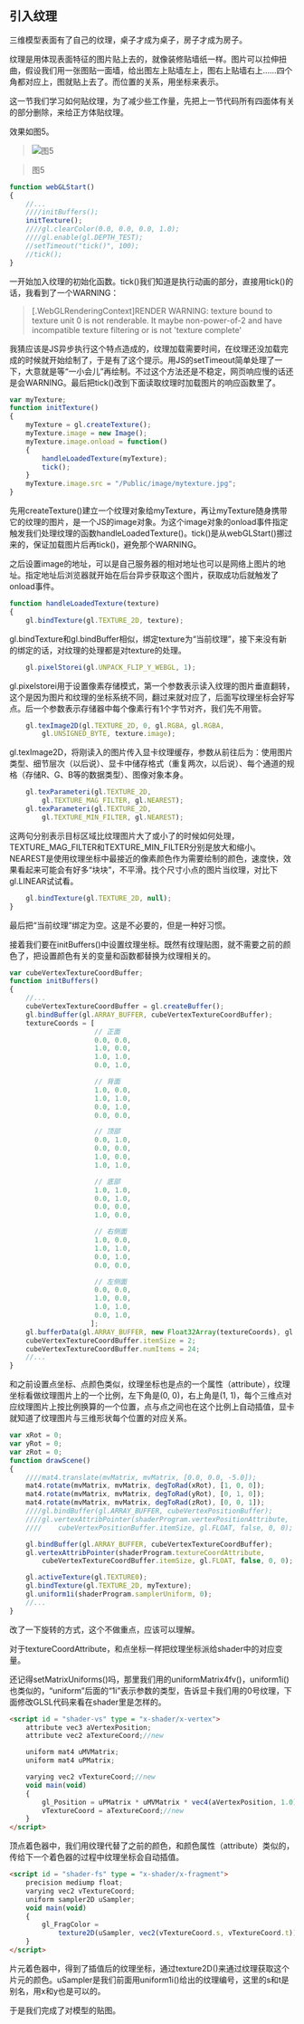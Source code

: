 ## 引入纹理

三维模型表面有了自己的纹理，桌子才成为桌子，房子才成为房子。

纹理是用体现表面特征的图片贴上去的，就像装修贴墙纸一样。图片可以拉伸扭曲，假设我们用一张图贴一面墙，给出图左上贴墙左上，图右上贴墙右上……四个角都对应上，图就贴上去了。而位置的关系，用坐标来表示。

这一节我们学习如何贴纹理，为了减少些工作量，先把上一节代码所有四面体有关的部分删除，来给正方体贴纹理。

效果如图5。


>![图5](../image/C1_Start/1_005.gif)

>图5



```javascript
function webGLStart()
{
    //...
	////initBuffers();
	initTexture();
	////gl.clearColor(0.0, 0.0, 0.0, 1.0);
	////gl.enable(gl.DEPTH_TEST);
	//setTimeout("tick()", 100);
    //tick();
}
```
一开始加入纹理的初始化函数。tick()我们知道是执行动画的部分，直接用tick()的话，我看到了一个WARNING：

>[.WebGLRenderingContext]RENDER WARNING: texture bound to texture unit 0 is not renderable. It maybe non-power-of-2 and have incompatible texture filtering or is not 'texture complete'

我猜应该是JS异步执行这个特点造成的，纹理加载需要时间，在纹理还没加载完成的时候就开始绘制了，于是有了这个提示。用JS的setTimeout简单处理了一下，大意就是等“一小会儿”再绘制。不过这个方法还是不稳定，网页响应慢的话还是会WARNING。最后把tick()改到下面读取纹理时加载图片的响应函数里了。

```javascript
var myTexture;
function initTexture()
{
	myTexture = gl.createTexture();
	myTexture.image = new Image();
	myTexture.image.onload = function()
	{
		handleLoadedTexture(myTexture);
		tick();
	}
	myTexture.image.src = "/Public/image/mytexture.jpg";
}
```
先用createTexture()建立一个纹理对象给myTexture，再让myTexture随身携带它的纹理的图片，是一个JS的image对象。为这个image对象的onload事件指定触发我们处理纹理的函数handleLoadedTexture()。tick()是从webGLStart()挪过来的，保证加载图片后再tick()，避免那个WARNING。

之后设置image的地址，可以是自己服务器的相对地址也可以是网络上图片的地址。指定地址后浏览器就开始在后台异步获取这个图片，获取成功后就触发了onload事件。
```javascript
function handleLoadedTexture(texture)
{
	gl.bindTexture(gl.TEXTURE_2D, texture);
```
gl.bindTexture和gl.bindBuffer相似，绑定texture为“当前纹理”，接下来没有新的绑定的话，对纹理的处理都是对texture的处理。
```javascript
	gl.pixelStorei(gl.UNPACK_FLIP_Y_WEBGL, 1);
```
gl.pixelstorei用于设置像素存储模式，第一个参数表示读入纹理的图片垂直翻转，这个是因为图片和纹理的坐标系统不同，翻过来就对应了，后面写纹理坐标会好写点。后一个参数表示存储器中每个像素行有1个字节对齐，我们先不用管。
```javascript
	gl.texImage2D(gl.TEXTURE_2D, 0, gl.RGBA, gl.RGBA,
	    gl.UNSIGNED_BYTE, texture.image);
```
gl.texImage2D，将刚读入的图片传入显卡纹理缓存，参数从前往后为：使用图片类型、细节层次（以后说）、显卡中储存格式（重复两次，以后说）、每个通道的规格（存储R、G、B等的数据类型）、图像对象本身。
```javascript
	gl.texParameteri(gl.TEXTURE_2D,
	    gl.TEXTURE_MAG_FILTER, gl.NEAREST);
	gl.texParameteri(gl.TEXTURE_2D,
	    gl.TEXTURE_MIN_FILTER, gl.NEAREST);
```
这两句分别表示目标区域比纹理图片大了或小了的时候如何处理，TEXTURE_MAG_FILTER和TEXTURE_MIN_FILTER分别是放大和缩小。NEAREST是使用纹理坐标中最接近的像素颜色作为需要绘制的颜色，速度快，效果看起来可能会有好多“块块”，不平滑。找个尺寸小点的图片当纹理，对比下gl.LINEAR试试看。
```javascript
	gl.bindTexture(gl.TEXTURE_2D, null);
}
```
最后把“当前纹理”绑定为空。这是不必要的，但是一种好习惯。

接着我们要在initBuffers()中设置纹理坐标。既然有纹理贴图，就不需要之前的颜色了，把设置颜色有关的变量和函数都替换为纹理相关的。

```javascript
var cubeVertexTextureCoordBuffer;
function initBuffers()
{
    //...
	cubeVertexTextureCoordBuffer = gl.createBuffer();
	gl.bindBuffer(gl.ARRAY_BUFFER, cubeVertexTextureCoordBuffer);
	textureCoords = [
					 // 正面
					 0.0, 0.0,
					 1.0, 0.0,
					 1.0, 1.0,
					 0.0, 1.0,

					 // 背面
					 1.0, 0.0,
					 1.0, 1.0,
					 0.0, 1.0,
					 0.0, 0.0,

					 // 顶部
					 0.0, 1.0,
					 0.0, 0.0,
					 1.0, 0.0,
					 1.0, 1.0,

					 // 底部
					 1.0, 1.0,
					 0.0, 1.0,
					 0.0, 0.0,
					 1.0, 0.0,

					 // 右侧面
					 1.0, 0.0,
					 1.0, 1.0,
					 0.0, 1.0,
					 0.0, 0.0,

					 // 左侧面
					 0.0, 0.0,
					 1.0, 0.0,
					 1.0, 1.0,
					 0.0, 1.0,
					];
	gl.bufferData(gl.ARRAY_BUFFER, new Float32Array(textureCoords), gl.STATIC_DRAW);
	cubeVertexTextureCoordBuffer.itemSize = 2;
	cubeVertexTextureCoordBuffer.numItems = 24;
    //...
}
```
和之前设置点坐标、点颜色类似，纹理坐标也是点的一个属性（attribute），纹理坐标看做纹理图片上的一个比例，左下角是(0, 0)，右上角是(1, 1)，每个三维点对应纹理图片上按比例换算的一个位置，点与点之间也在这个比例上自动插值，显卡就知道了纹理图片与三维形状每个位置的对应关系。

```javascript
var xRot = 0;
var yRot = 0;
var zRot = 0;
function drawScene()
{
	////mat4.translate(mvMatrix, mvMatrix, [0.0, 0.0, -5.0]);
	mat4.rotate(mvMatrix, mvMatrix, degToRad(xRot), [1, 0, 0]);
	mat4.rotate(mvMatrix, mvMatrix, degToRad(yRot), [0, 1, 0]);
	mat4.rotate(mvMatrix, mvMatrix, degToRad(zRot), [0, 0, 1]);
	////gl.bindBuffer(gl.ARRAY_BUFFER, cubeVertexPositionBuffer);
	////gl.vertexAttribPointer(shaderProgram.vertexPositionAttribute,
	////	cubeVertexPositionBuffer.itemSize, gl.FLOAT, false, 0, 0);

	gl.bindBuffer(gl.ARRAY_BUFFER, cubeVertexTextureCoordBuffer);
	gl.vertexAttribPointer(shaderProgram.textureCoordAttribute,
		cubeVertexTextureCoordBuffer.itemSize, gl.FLOAT, false, 0, 0);

	gl.activeTexture(gl.TEXTURE0);
	gl.bindTexture(gl.TEXTURE_2D, myTexture);
	gl.uniform1i(shaderProgram.samplerUniform, 0);
	//...
}
```
改了一下旋转的方式，这个不做重点，应该可以理解。

对于textureCoordAttribute，和点坐标一样把纹理坐标派给shader中的对应变量。

还记得setMatrixUniforms()吗，那里我们用的uniformMatrix4fv()，uniform1i()也类似的，“uniform”后面的“1i”表示参数的类型，告诉显卡我们用的0号纹理，下面修改GLSL代码来看在shader里是怎样的。

```html
<script id = "shader-vs" type = "x-shader/x-vertex">
	attribute vec3 aVertexPosition;
	attribute vec2 aTextureCoord;//new

	uniform mat4 uMVMatrix;
	uniform mat4 uPMatrix;

	varying vec2 vTextureCoord;//new
	void main(void)
	{
		gl_Position = uPMatrix * uMVMatrix * vec4(aVertexPosition, 1.0);
		vTextureCoord = aTextureCoord;//new
	}
</script>
```
顶点着色器中，我们用纹理代替了之前的颜色，和颜色属性（attribute）类似的，传给下一个着色器的过程中纹理坐标会自动插值。
```html
<script id = "shader-fs" type = "x-shader/x-fragment">
	precision mediump float;
	varying vec2 vTextureCoord;
	uniform sampler2D uSampler;
	void main(void)
	{
		gl_FragColor =
		    texture2D(uSampler, vec2(vTextureCoord.s, vTextureCoord.t));
	}
</script>
```
片元着色器中，得到了插值后的纹理坐标，通过texture2D()来通过纹理获取这个片元的颜色。uSampler是我们前面用uniform1i()给出的纹理编号，这里的s和t是别名，用x和y也是可以的。

于是我们完成了对模型的贴图。
